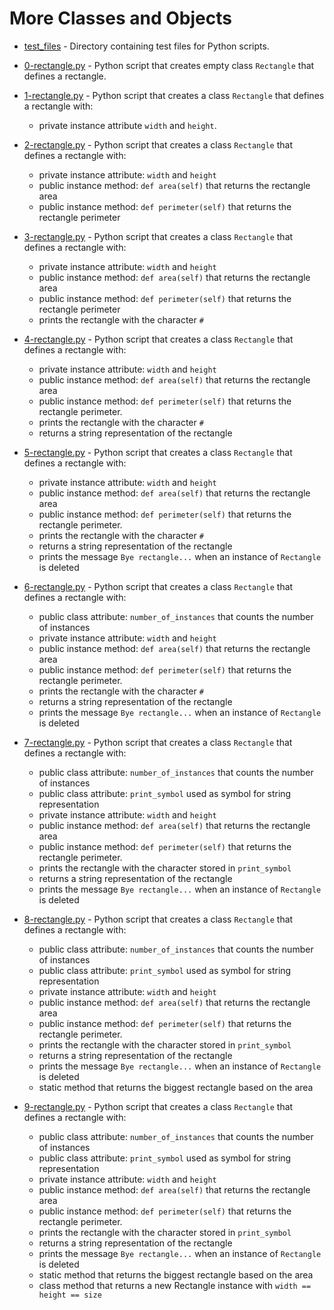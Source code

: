 # More Classes and Objects

- [test_files](https://github.com/KristiSeraj/holbertonschool-higher_level_programming/tree/main/0x08-python-more_classes/test_files) - Directory containing test files for Python scripts.

- [0-rectangle.py](https://github.com/KristiSeraj/holbertonschool-higher_level_programming/blob/main/0x08-python-more_classes/0-rectangle.py) - Python script that creates empty class `Rectangle` that defines a rectangle.

- [1-rectangle.py](https://github.com/KristiSeraj/holbertonschool-higher_level_programming/blob/main/0x08-python-more_classes/1-rectangle.py) - Python script that creates a class `Rectangle` that defines a rectangle with:
     - private instance attribute `width` and `height`.

- [2-rectangle.py](https://github.com/KristiSeraj/holbertonschool-higher_level_programming/blob/main/0x08-python-more_classes/2-rectangle.py) - Python script that creates a class `Rectangle` that defines a rectangle with: 
     - private instance attribute: `width` and `height`
     - public instance method: `def area(self)` that returns the rectangle area
     - public instance method: `def perimeter(self)` that returns the rectangle perimeter

- [3-rectangle.py](https://github.com/KristiSeraj/holbertonschool-higher_level_programming/blob/main/0x08-python-more_classes/3-rectangle.py) - Python script that creates a class `Rectangle` that defines a rectangle with: 
     - private instance attribute: `width` and `height`
     - public instance method: `def area(self)` that returns the rectangle area
     - public instance method: `def perimeter(self)` that returns the rectangle perimeter
     - prints the rectangle with the character `#`

- [4-rectangle.py](https://github.com/KristiSeraj/holbertonschool-higher_level_programming/blob/main/0x08-python-more_classes/4-rectangle.py) - Python script that creates a class `Rectangle` that defines a rectangle with: 
     - private instance attribute: `width` and `height`
     - public instance method: `def area(self)` that returns the rectangle area
     - public instance method: `def perimeter(self)` that returns the rectangle perimeter. 
     - prints the rectangle with the character `#`
     - returns a string representation of the rectangle

- [5-rectangle.py](https://github.com/KristiSeraj/holbertonschool-higher_level_programming/blob/main/0x08-python-more_classes/5-rectangle.py) - Python script that creates a class `Rectangle` that defines a rectangle with: 
     - private instance attribute: `width` and `height`
     - public instance method: `def area(self)` that returns the rectangle area
     - public instance method: `def perimeter(self)` that returns the rectangle perimeter. 
     - prints the rectangle with the character `#`
     - returns a string representation of the rectangle
     - prints the message `Bye rectangle...` when an instance of `Rectangle` is deleted

- [6-rectangle.py](https://github.com/KristiSeraj/holbertonschool-higher_level_programming/blob/main/0x08-python-more_classes/6-rectangle.py) - Python script that creates a class `Rectangle` that defines a rectangle with:
     - public class attribute: `number_of_instances` that counts the number of instances
     - private instance attribute: `width` and `height`
     - public instance method: `def area(self)` that returns the rectangle area
     - public instance method: `def perimeter(self)` that returns the rectangle perimeter. 
     - prints the rectangle with the character `#`
     - returns a string representation of the rectangle
     - prints the message `Bye rectangle...` when an instance of `Rectangle` is deleted

- [7-rectangle.py](https://github.com/KristiSeraj/holbertonschool-higher_level_programming/blob/main/0x08-python-more_classes/7-rectangle.py) - Python script that creates a class `Rectangle` that defines a rectangle with:
     - public class attribute: `number_of_instances` that counts the number of instances
     - public class attribute: `print_symbol` used as symbol for string representation
     - private instance attribute: `width` and `height`
     - public instance method: `def area(self)` that returns the rectangle area
     - public instance method: `def perimeter(self)` that returns the rectangle perimeter. 
     - prints the rectangle with the character stored in `print_symbol`
     - returns a string representation of the rectangle
     - prints the message `Bye rectangle...` when an instance of `Rectangle` is deleted

- [8-rectangle.py](https://github.com/KristiSeraj/holbertonschool-higher_level_programming/blob/main/0x08-python-more_classes/8-rectangle.py) - Python script that creates a class `Rectangle` that defines a rectangle with:
     - public class attribute: `number_of_instances` that counts the number of instances
     - public class attribute: `print_symbol` used as symbol for string representation
     - private instance attribute: `width` and `height`
     - public instance method: `def area(self)` that returns the rectangle area
     - public instance method: `def perimeter(self)` that returns the rectangle perimeter. 
     - prints the rectangle with the character stored in `print_symbol`
     - returns a string representation of the rectangle
     - prints the message `Bye rectangle...` when an instance of `Rectangle` is deleted
     - static method that returns the biggest rectangle based on the area

- [9-rectangle.py](https://github.com/KristiSeraj/holbertonschool-higher_level_programming/blob/main/0x08-python-more_classes/9-rectangle.py) - Python script that creates a class `Rectangle` that defines a rectangle with:
     - public class attribute: `number_of_instances` that counts the number of instances
     - public class attribute: `print_symbol` used as symbol for string representation
     - private instance attribute: `width` and `height`
     - public instance method: `def area(self)` that returns the rectangle area
     - public instance method: `def perimeter(self)` that returns the rectangle perimeter. 
     - prints the rectangle with the character stored in `print_symbol`
     - returns a string representation of the rectangle
     - prints the message `Bye rectangle...` when an instance of `Rectangle` is deleted
     - static method that returns the biggest rectangle based on the area
     - class method that returns a new Rectangle instance with `width == height == size`
